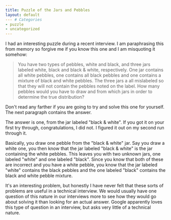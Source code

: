 ```yaml
---
title: Puzzle of the Jars and Pebbles
layout: default
--- # Categories
- puzzle
- uncategorized
---
```


I had an interesting puzzle during a recent interview. I am paraphrasing this from memory so forgive me if you know this one and I am misquoting it somehow:

<blockquote>You have two types of pebbles, white and black, and three jars labeled white, black and black & white, respectively. One jar contains all white pebbles, one contains all black pebbles and one contains a mixture of black and white pebbles. The three jars a all mislabeled so that they will not contain the pebbles noted on the label. How many pebbles would you have to draw and from which jars in order to determine the true distribution?</blockquote>

Don't read any farther if you are going to try and solve this one for yourself. The next paragraph contains the answer.

The answer is one, from the jar labeled "black & white". If you got it on your first try through, congratulations, I did not. I figured it out on my second run through it.

Basically, you draw one pebble from the "black & white" jar. Say you draw a white one, you then know that the jar labeled "black & white" is the jar containing the white pebbles. This leaves you with two unknown jars, one labeled "white" and one labeled "black". Since you know that both of these are incorrect and you have a white pebble, you know that the jar labeled "white" contains the black pebbles and the one labeled "black" contains the black and white pebble mixture.

It's an interesting problem, but honestly I have never felt that these sorts of problems are useful in a technical interview. We would usually have one question of this nature in our interviews more to see how they would go about solving it than looking for an actual answer. Google apparently loves this type of question in an interview, but asks very little of a technical nature.

